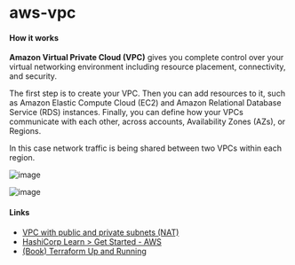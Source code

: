 # aws-vpc


#### How it works

**Amazon Virtual Private Cloud (VPC)** gives you complete control over your virtual networking environment including resource placement, connectivity, and security.

The first step is to create your VPC. 
Then you can add resources to it, such as Amazon Elastic Compute Cloud (EC2) and Amazon Relational Database Service (RDS) instances. 
Finally, you can define how your VPCs communicate with each other, across accounts, Availability Zones (AZs), or Regions. 

In this case network traffic is being shared between two VPCs within each region.

![image](https://user-images.githubusercontent.com/29066922/135612835-93fd9772-01ba-4a38-b65a-78d9dc4a1961.png)

![image](https://eadn-wc03-4064062.nxedge.io/cdn/wp-content/uploads/2020/11/Picture2-2.png)

#### Links

- [VPC with public and private subnets (NAT)](https://docs.aws.amazon.com/vpc/latest/userguide/VPC_Scenario2.html)
- [HashiCorp Learn > Get Started - AWS](https://learn.hashicorp.com/collections/terraform/aws-get-started)
- [(Book) Terraform Up and Running](https://github.com/shakthi-divyaa/books-1/blob/master/dev-ops/terraform/terraform-up-and-running.pdf)
